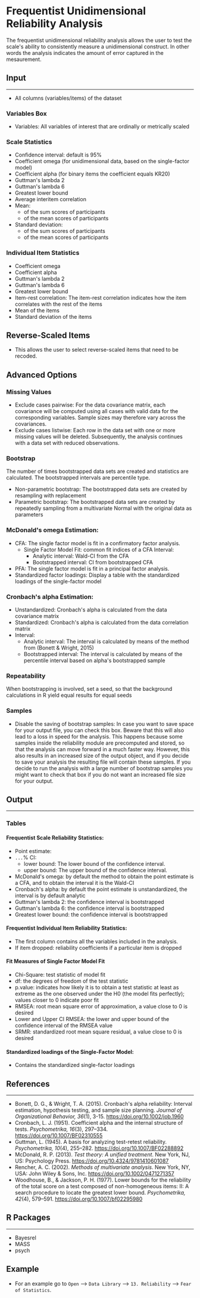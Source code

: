 Frequentist Unidimensional Reliability Analysis
===

The frequentist unidimensional reliability analysis allows the user to test the scale's ability to consistently measure a unidimensional construct. In other words the analysis indicates the amount of error captured in the mesaurement.

## Input
---
- All columns (variables/items) of the dataset 

### Variables Box
- Variables: All variables of interest that are ordinally or metrically scaled

### Scale Statistics
- Confidence interval: default is 95%
- Coefficient omega (for unidimensional data, based on the single-factor model)
- Coefficient alpha (for binary items the coefficient equals KR20)
- Guttman's lambda 2
- Guttman's lambda 6
- Greatest lower bound
- Average interitem correlation
- Mean:
	- of the sum scores of participants
	- of the mean scores of participants
- Standard deviation: 
	- of the sum scores of participants
	- of the mean scores of participants
	
### Individual Item Statistics
- Coefficient omega
- Coefficient alpha
- Guttman's lambda 2
- Guttman's lambda 6
- Greatest lower bound
- Item-rest correlation: The item-rest correlation indicates how the item correlates with the rest of the items
- Mean of the items
- Standard deviation of the items

## Reverse-Scaled Items
- This allows the user to select reverse-scaled items that need to be recoded.

## Advanced Options
### Missing Values
 - Exclude cases pairwise: For the data covariance matrix, each covariance will be computed using all cases with valid data for the corresponding variables. Sample sizes may therefore vary across the covariances.
- Exclude cases listwise: Each row in the data set with one or more missing values will be deleted. Subsequently, the analysis continues with a data set with reduced observations.

### Bootstrap 
The number of times bootstrapped data sets are created and statistics are calculated. The bootstrapped intervals are percentile type.
- Non-parametric bootstrap: The bootstrapped data sets are created by resampling with replacement 
- Parametric bootstrap: The bootstrapped data sets are created by repeatedly sampling from a multivariate Normal with the original data as parameters
	
### McDonald's omega Estimation: 
- CFA: The single factor model is fit in a confirmatory factor analysis. 
	- Single Factor Model Fit: common fit indices of a CFA
	Interval: 
		- Analytic interval: Wald-CI from the CFA
		- Bootstrapped interval: CI from bootstrapped CFA
- PFA: The single factor model is fit in a principal factor analysis. 
- Standardized factor loadings: Display a table with the standardized loadings of the single-factor model
	
### Cronbach's alpha Estimation: 
- Unstandardized: Cronbach's alpha is calculated from the data covariance matrix
- Standardized: Cronbach's alpha is calculated from the data correlation matrix
- Interval: 
	- Analytic interval: The interval is calculated by means of the method from (Bonett & Wright, 2015)
	- Bootstrapped interval: The interval is calculated by means of the percentile interval based on alpha's bootstrapped sample
		
### Repeatability
When bootstrapping is involved, set a seed, so that the background calculations in R yield equal results for equal seeds

### Samples
- Disable the saving of bootstrap samples:
In case you want to save space for your output file, you can check this box. Beware that this will also lead to a loss in speed for the analysis. This happens because some samples inside the reliability module are precomputed and stored, so that the analysis can move forward in a much faster way. However, this also results in an increased size of the output object, and if you decide to save your analysis the resulting file will contain these samples. If you decide to run the analysis with a large number of bootstrap samples you might want to check that box if you do not want an increased file size for your output. 

## Output 
--- 
### Tables
#### Frequentist Scale Reliability Statistics: 
- Point estimate: 
- `...`% CI:
  - lower bound: The lower bound of the confidence interval. 
  - upper bound: The upper bound of the confidence interval. 
- McDonald's omega: by default the method to obtain the point estimate is a CFA, and to obtain the interval it is the Wald-CI
- Cronbach's alpha: by default the point estimate is unstandardized, the interval is by default analytic
- Guttman's lambda 2: the confidence interval is bootstrapped
- Guttman's lambda 6: the confidence interval is bootstrapped
- Greatest lower bound: the confidence interval is bootstrapped

#### Frequentist Individual Item Reliability Statistics: 
- The first column contains all the variables included in the analysis. 
- If item dropped: reliability coefficients if a particular item is dropped

#### Fit Measures of Single Factor Model Fit
- Chi-Square: test statistic of model fit
- df: the degrees of freedom of the test statistic
- p.value: indicates how likely it is to obtain a test statistic at least as extreme as the one observed under the H0 (the model fits perfectly); values closer to 0 indicate poor fit
- RMSEA: root mean square error of approximation, a value close to 0 is desired
- Lower and Upper CI RMSEA: the lower and upper bound of the confidence interval of the RMSEA value
- SRMR: standardized root mean square residual, a value close to 0 is desired 

#### Standardized loadings of the Single-Factor Model:
- Contains the standardized single-factor loadings

## References
---

- Bonett, D. G., & Wright, T. A. (2015). Cronbach's alpha reliability: Interval estimation, hypothesis testing, and sample size planning. *Journal of Organizational Behavior, 36*(1), 3-15. https://doi.org/10.1002/job.1960
- Cronbach, L. J. (1951). Coefficient alpha and the internal structure of tests. *Psychometrika, 16*(3), 297–334. https://doi.org/10.1007/BF02310555
- Guttman, L. (1945). A basis for analyzing test-retest reliability. *Psychometrika, 10*(4), 255–282. https://doi.org/10.1007/BF02288892
- McDonald, R. P. (2013). *Test theory: A unified treatment*. New York, NJ, US: Psychology Press. https://doi.org/10.4324/9781410601087
- Rencher, A. C.  (2002). *Methods of multivariate analysis*. New York, NY, USA: John Wiley & Sons, Inc.  https://doi.org/10.1002/0471271357
- Woodhouse, B., & Jackson, P. H. (1977). Lower bounds for the reliability of the total score on a test composed of non-homogeneous items:  II: A search procedure to locate the greatest lower bound. *Psychometrika, 42*(4), 579–591. https://doi.org/10.1007/bf02295980

## R Packages
---
- Bayesrel
- MASS
- psych

## Example 
- For an example go to `Open` --> `Data Library` --> `13. Reliability` --> `Fear of Statistics`. 
